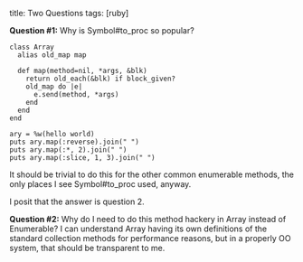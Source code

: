 title:  Two Questions
tags:   [ruby]

**Question #1:** Why is Symbol#to_proc so popular?

    class Array
      alias old_map map
  
      def map(method=nil, *args, &blk)
        return old_each(&blk) if block_given?
        old_map do |e|
          e.send(method, *args)
        end
      end
    end

    ary = %w(hello world)
    puts ary.map(:reverse).join(" ")
    puts ary.map(:*, 2).join(" ")
    puts ary.map(:slice, 1, 3).join(" ")

It should be trivial to do this for the other common enumerable methods, the only places I see Symbol#to_proc used, anyway.

I posit that the answer is question 2.

**Question #2:** Why do I need to do this method hackery in Array instead of Enumerable?  I can understand Array having its own definitions of the standard collection methods for performance reasons, but in a properly OO system, that should be transparent to me.

